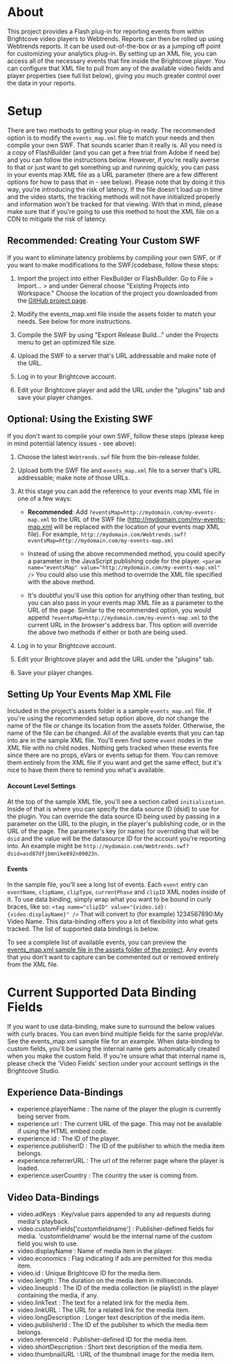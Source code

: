 About
=====

This project provides a Flash plug-in for reporting events from within Brightcove video players to Webtrends. Reports can then be rolled up using Webtrends reports. It can be used out-of-the-box or as a jumping off point for customizing your analytics plug-in. By setting up an XML file, you can access all of the necessary events that fire inside the Brightcove player. You can configure that XML file to pull from any of the available video fields and player properties (see full list below), giving you much greater control over the data in your reports.

Setup
=====

There are two methods to getting your plug-in ready. The recommended option is to modify the `events_map.xml` file to match your needs and then compile your own SWF. That sounds scarier than it really is. All you need is a copy of FlashBuilder (and you can get a free trial from Adobe if need be) and you can follow the instructions below. However, if you're really averse to that or just want to get something up and running quickly, you can pass in your events map XML file as a URL parameter (there are a few different options for how to pass that in - see below). Please note that by doing it this way, you're introducing the risk of latency. If the file doesn't load up in time and the video starts, the tracking methods will not have initialized properly and information won't be tracked for that viewing. With that in mind, please make sure that if you're going to use this method to host the XML file on a CDN to mitigate the risk of latency.


Recommended: Creating Your Custom SWF
-------------------------------------
If you want to eliminate latency problems by compiling your own SWF, or if you want to make modifications to the SWF/codebase, follow these steps:

1.	Import the project into either FlexBuilder or FlashBuilder. Go to File > Import... > and under General choose "Existing Projects into Workspace." Choose the location of the project you downloaded from the [GitHub project page](https://github.com/BrightcoveOS/Webtrends-SWF).

2.	Modify the events_map.xml file inside the assets folder to match your needs. See below for more instructions.

3.	Compile the SWF by using "Export Release Build..." under the Projects menu to get an optimized file size.

4.	Upload the SWF to a server that's URL addressable and make note of the URL.

5.	Log in to your Brightcove account.

6.	Edit your Brightcove player and add the URL under the "plugins" tab and save your player changes.


Optional: Using the Existing SWF 
--------------------------------
If you don't want to compile your own SWF, follow these steps (please keep in mind potential latency issues - see above):

1.	Choose the latest `Webtrends.swf` file from the bin-release folder.

2.	Upload both the SWF file and `events_map.xml` file to a server that's URL addressable; make note of those URLs.

3.	At this stage you can add the reference to your events map XML file in one of a few ways:

	*	**Recommended**: Add `?eventsMap=http://mydomain.com/my-events-map.xml` to the URL of the SWF file (http://mydomain.com/my-events-map.xml will be replaced with the location of your events map XML file). For example, `http://mydomain.com/Webtrends.swf?eventsMap=http://mydomain.com/my-events-map.xml`
	
	*	Instead of using the above recommended method, you could specify a parameter in the JavaScript publishing code for the player.
		`<param name="eventsMap" value="http://mydomain.com/my-events-map.xml" />`
		You could also use this method to override the XML file specified with the above method.
		
	*	It's doubtful you'll use this option for anything other than testing, but you can also pass in your events map XML file as a parameter to the URL of the page. Similar to the recommended option, you would append `?eventsMap=http://mydomain.com/my-events-map.xml` to the current URL in the browser's address bar. This option will override the above two methods if either or both are being used.

4.	Log in to your Brightcove account.

5.	Edit your Brightcove player and add the URL under the "plugins" tab.

6.	Save your player changes.


Setting Up Your Events Map XML File 
-----------------------------------
Included in the project's assets folder is a sample `events_map.xml` file. If you're using the recommended setup option above, *do not* change the name of the file or change its location from the assets folder. Otherwise, the name of the file can be changed. All of the available events that you can tap into are in the sample XML file. You'll even find some `event` nodes in the XML file with no child nodes. Nothing gets tracked when these events fire since there are no props, eVars or events setup for them. You can remove them entirely from the XML file if you want and get the same effect, but it's nice to have them there to remind you what's available. 

#### Account Level Settings
At the top of the sample XML file, you'll see a section called `initialization`. Inside of that is where you can specify the data source ID (dsid) to use for the plugin. You can override the data source ID being used by passing in a parameter on the URL to the plugin, in the player's publishing code, or in the URL of the page. The parameter's key (or name) for overriding that will be `dsid` and the value will be the datasource ID for the account you're reporting into. An example might be `http://mydomain.com/Webtrends.swf?dsid=asd87dfjbmnike892n09023n`.

#### Events
In the sample file, you'll see a long list of events. Each `event` entry can `eventName`, `clipName`, `clipType`, `currentPhase` and `clipID` XML nodes inside of it. To use data binding, simply wrap what you want to be bound in curly braces, like so: `<tag name="clipID" value="{video.id}:{video.displayName}" />`
That will convert to (for example) 1234567890:My Video Name. This data-binding offers you a lot of flexibility into what gets tracked. The list of supported data bindings is below.

To see a complete list of available events, you can preview the [events_map.xml sample file in the assets folder of the project](https://github.com/BrightcoveOS/Webtrends-SWF/blob/master/assets/events_map.xml). Any events that you don't want to capture can be commented out or removed entirely from the XML file.


Current Supported Data Binding Fields
=====================================
If you want to use data-binding, make sure to surround the below values with curly braces. You can even bind multiple fields for the same prop/eVar. See the events_map.xml sample file for an example. When data-binding to custom fields, you'll be using the internal name gets automatically created when you make the custom field. If you're unsure what that internal name is, please check the 'Video Fields' section under your account settings in the Brightcove Studio.

Experience Data-Bindings
------------------------
*	experience.playerName : The name of the player the plugin is currently being server from.
*	experience.url : The current URL of the page. This may not be available if using the HTML embed code.
*	experience.id : The ID of the player.
*	experience.publisherID : The ID of the publisher to which the media item belongs.
*	experience.referrerURL : The url of the referrer page where the player is loaded. 
*	experience.userCountry : The country the user is coming from.

Video Data-Bindings
-------------------
*	video.adKeys : Key/value pairs appended to any ad requests during media's playback.
*	video.customFields['customfieldname'] : Publisher-defined fields for media. 'customfieldname' would be the internal name of the custom field you wish to use.
*	video.displayName : Name of media item in the player.
*	video.economics : Flag indicating if ads are permitted for this media item.
*	video.id : Unique Brightcove ID for the media item.
*	video.length : The duration on the media item in milliseconds.
*	video.lineupId : The ID of the media collection (ie playlist) in the player containing the media, if any.
*	video.linkText : The text for a related link for the media item.
*	video.linkURL : The URL for a related link for the media item.
*	video.longDescription : Longer text description of the media item.
*	video.publisherId : The ID of the publisher to which the media item belongs.
*	video.referenceId : Publisher-defined ID for the media item.
*	video.shortDescription : Short text description of the media item.
*	video.thumbnailURL : URL of the thumbnail image for the media item.